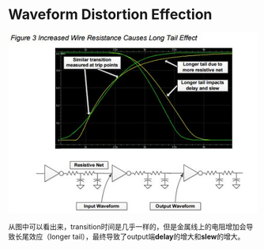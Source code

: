 # Waveform Distortion Effection

![Waveform Distortion Effection](https://github.com/Bruceer/TimingLearning/blob/master/markdownPic/IncreasedWireResistanceCausesLongTailEffect.JPG)

从图中可以看出来，transition时间是几乎一样的，但是金属线上的电阻增加会导致长尾效应（longer tail），最终导致了output端**delay**的增大和**slew**的增大。
